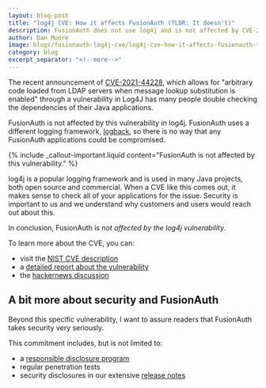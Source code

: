 ```yaml
---
layout: blog-post
title: "log4j CVE: How it affects FusionAuth (TLDR: It doesn't)"
description: FusionAuth does not use log4j and is not affected by CVE-2021-44228
author: Dan Moore
image: blogs/fusionauth-log4j-cve/log4j-cve-how-it-affects-fusionauth-tldr-it-doesnt-header-image.png
category: blog
excerpt_separator: "<!--more-->"
---
```


The recent announcement of [CVE-2021-44228](https://nvd.nist.gov/vuln/detail/CVE-2021-44228), which allows for "arbitrary code loaded from LDAP servers when message lookup substitution is enabled" through a vulnerability in Log4J has many people double checking the dependencies of their Java applications.

FusionAuth is not affected by this vulnerability in log4j. FusionAuth uses a different logging framework, [logback](http://logback.qos.ch/), so there is no way that any FusionAuth applications could be compromised.

<!--more-->

{% include _callout-important.liquid content="FusionAuth is not affected by this vulnerability." %}

log4j is a popular logging framework and is used in many Java projects, both open source and commercial. When a CVE like this comes out, it makes sense to check all of your applications for the issue. Security is important to us and we understand why customers and users would reach out about this.

In conclusion, FusionAuth is *not affected by the log4j vulnerability*.

To learn more about the CVE, you can:

* visit the [NIST CVE description](https://nvd.nist.gov/vuln/detail/CVE-2021-44228)
* a [detailed report about the vulnerability](https://www.lunasec.io/docs/blog/log4j-zero-day/)
* the [hackernews discussion](https://news.ycombinator.com/item?id=29504755)

## A bit more about security and FusionAuth

Beyond this specific vulnerability, I want to assure readers that FusionAuth takes security very seriously. 

This commitment includes, but is not limited to:

* a [responsible disclosure program](/security/)
* regular penetration tests
* security disclosures in our extensive [release notes](/docs/v1/tech/release-notes/)


